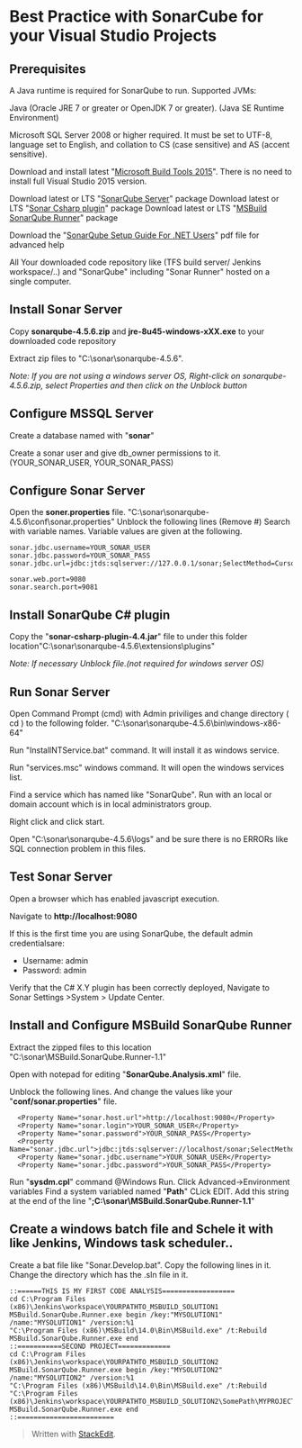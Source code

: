 
Best Practice with SonarCube for your Visual Studio Projects
===================

## Prerequisites

A Java runtime is required for SonarQube to run. Supported JVMs:

Java (Oracle JRE 7 or greater or OpenJDK 7 or greater). (Java SE Runtime Environment)

Microsoft SQL Server 2008 or higher required. It must be set to UTF-8, language set to English, and collation to CS (case sensitive) and AS (accent sensitive).


Download and install latest "[Microsoft Build Tools 2015](https://www.microsoft.com/en-us/download/details.aspx?id=48159)". There is no need to install full Visual Studio 2015 version.


Download latest or LTS "[SonarQube Server](http://www.sonarqube.org/downloads/)" package
Download latest or LTS "[Sonar Csharp plugin](http://docs.sonarqube.org/display/PLUG/C#+Plugin)" package
Download latest or LTS "[MSBuild SonarQube Runner](http://docs.sonarqube.org/display/SONAR/Analyzing+with+SonarQube+Scanner+for+MSBuild)" package


Download the "[SonarQube Setup Guide For .NET Users](http://redirect.sonarsource.com/doc/sq-setup-guide-for-dotnet-users.html)" pdf file for advanced help

All Your downloaded code repository like (TFS build server/ Jenkins workspace/..) and "SonarQube" including "Sonar Runner" hosted on a single computer.

## Install Sonar Server

Copy **sonarqube-4.5.6.zip** and **jre-8u45-windows-xXX.exe** to your downloaded code repository 

Extract zip files to "C:\sonar\sonarqube-4.5.6".

*Note: If you are not using a windows server OS, Right-click on sonarqube-4.5.6.zip, select Properties and then click on the Unblock button*

## Configure MSSQL Server
Create a database named with "**sonar**"

Create a sonar user and give db_owner permissions to it. (YOUR_SONAR_USER, YOUR_SONAR_PASS)


## Configure Sonar Server

Open the **soner.properties** file. "C:\sonar\sonarqube-4.5.6\conf\sonar.properties"
Unblock the following lines (Remove #) Search with variable names. Variable values are given at the following.

    sonar.jdbc.username=YOUR_SONAR_USER
    sonar.jdbc.password=YOUR_SONAR_PASS
    sonar.jdbc.url=jdbc:jtds:sqlserver://127.0.0.1/sonar;SelectMethod=Cursor
    
    sonar.web.port=9080
    sonar.search.port=9081

## Install SonarQube C# plugin

Copy the "**sonar-csharp-plugin-4.4.jar**" file to under this folder location"C:\sonar\sonarqube-4.5.6\extensions\plugins\"

*Note: If necessary Unblock file.(not required for windows server OS)*

## Run Sonar Server
Open Command Prompt (cmd) with Admin priviliges and change directory ( cd ) to the following folder.
"C:\sonar\sonarqube-4.5.6\bin\windows-x86-64"

Run "InstallNTService.bat" command. It will install it as windows service.

Run "services.msc" windows command. It will open the windows services list.

Find a service which has named like "SonarQube". Run with an local or domain account which is in local administrators group.

Right click and click start.

Open "C:\sonar\sonarqube-4.5.6\logs" and be sure there is no ERRORs like SQL connection problem in this files.

## Test Sonar Server

Open a browser which has enabled javascript execution.

Navigate to **http://localhost:9080**

If this is the first time you are using SonarQube, the default admin credentialsare:
- Username: admin
- Password: admin

Verify that the C# X.Y plugin has been correctly deployed, Navigate to Sonar Settings >System > Update Center.

## Install and Configure MSBuild SonarQube Runner

Extract the zipped files to this location "C:\sonar\MSBuild.SonarQube.Runner-1.1"

Open with notepad for editing "**SonarQube.Analysis.xml**" file.

Unblock the following lines. And change the values like your "**conf/sonar.properties**" file.

      <Property Name="sonar.host.url">http://localhost:9080</Property>
      <Property Name="sonar.login">YOUR_SONAR_USER</Property>
      <Property Name="sonar.password">YOUR_SONAR_PASS</Property>
      <Property Name="sonar.jdbc.url">jdbc:jtds:sqlserver://localhost/sonar;SelectMethod=Cursor</Property>
      <Property Name="sonar.jdbc.username">YOUR_SONAR_USER</Property>
      <Property Name="sonar.jdbc.password">YOUR_SONAR_PASS</Property>


Run "**sysdm.cpl**" command @Windows Run. Click Advanced->Environment variables
Find a system variabled named "**Path**"  CLick EDIT.
Add this string at the end of the line "**;C:\sonar\MSBuild.SonarQube.Runner-1.1**"


## Create a windows batch file and Schele it with like Jenkins, Windows task scheduler..

Create a bat file like "Sonar.Develop.bat". Copy the following lines in it. Change the directory which has the .sln file in it.

    ::======THIS IS MY FIRST CODE ANALYSIS==================
    cd C:\Program Files (x86)\Jenkins\workspace\YOURPATHTO_MSBUILD_SOLUTION1
    MSBuild.SonarQube.Runner.exe begin /key:"MYSOLUTION1" /name:"MYSOLUTION1" /version:%1
    "C:\Program Files (x86)\MSBuild\14.0\Bin\MSBuild.exe" /t:Rebuild
    MSBuild.SonarQube.Runner.exe end
    ::===========SECOND PROJECT=============
    cd C:\Program Files (x86)\Jenkins\workspace\YOURPATHTO_MSBUILD_SOLUTION2
    MSBuild.SonarQube.Runner.exe begin /key:"MYSOLUTION2" /name:"MYSOLUTION2" /version:%1
    "C:\Program Files (x86)\MSBuild\14.0\Bin\MSBuild.exe" /t:Rebuild "C:\Program Files (x86)\Jenkins\workspace\YOURPATHTO_MSBUILD_SOLUTION2\SomePath\MYPROJECT.sln"
    MSBuild.SonarQube.Runner.exe end
    ::========================



















> Written with [StackEdit](https://stackedit.io/).